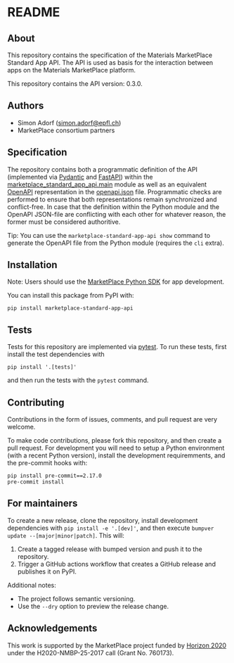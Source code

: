 # README

## About

This repository contains the specification of the Materials MarketPlace Standard App API.
The API is used as basis for the interaction between apps on the Materials MarketPlace platform.

This repository contains the API version: 0.3.0.

## Authors

- Simon Adorf (simon.adorf@epfl.ch)
- MarketPlace consortium partners

## Specification

The repository contains both a programmatic definition of the API (implemented via [Pydantic](https://pydantic-docs.helpmanual.io/) and [FastAPI](https://fastapi.tiangolo.com/)) within the [marketplace_standard_app_api.main](marketplace_standard_app_api/__main__.py) module as well as an equivalent [OpenAPI](https://www.openapis.org/) representation in the [openapi.json](openapi.json) file.
Programmatic checks are performed to ensure that both representations remain synchronized and conflict-free.
In case that the definition within the Python module and the OpenAPI JSON-file are conflicting with each other for whatever reason, the former must be considered authoritive.

Tip: You can use the `marketplace-standard-app-api show` command to generate the OpenAPI file from the Python module (requires the `cli` extra).

## Installation

Note: Users should use the [MarketPlace Python SDK](https://github.com/materials-marketplace/python-sdk) for app development.

You can install this package from PyPI with:
```console
pip install marketplace-standard-app-api
```

## Tests

Tests for this repository are implemented via [pytest](https://pytest.org/).
To run these tests, first install the test dependencies with
```console
pip install '.[tests]'
```
and then run the tests with the `pytest` command.

## Contributing

Contributions in the form of issues, comments, and pull request are very welcome.

To make code contributions, please fork this repository, and then create a pull request.
For development you will need to setup a Python environment (with a recent Python version), install the development requiremments, and the pre-commit hooks with:
```console
pip install pre-commit==2.17.0
pre-commit install
```

## For maintainers

To create a new release, clone the repository, install development dependencies with `pip install -e '.[dev]'`, and then execute `bumpver update --[major|minor|patch]`.
This will:

  1. Create a tagged release with bumped version and push it to the repository.
  2. Trigger a GitHub actions workflow that creates a GitHub release and publishes it on PyPI.

Additional notes:

  - The project follows semantic versioning.
  - Use the `--dry` option to preview the release change.

## Acknowledgements

This work is supported by the MarketPlace project funded by [Horizon 2020](https://ec.europa.eu/programmes/horizon2020/) under the H2020-NMBP-25-2017 call (Grant No. 760173).
